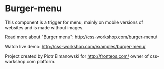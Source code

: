 # Burger-menu
This component is a trigger for menu, mainly on mobile versions of websites and is made without images.

Read more about "Burger menu": http://css-workshop.com/burger-menu/

Watch live demo: http://css-workshop.com/examples/burger-menu/

Project created by Piotr Elmanowski for http://fronteos.com/ owner of css-workshop.com platform.
